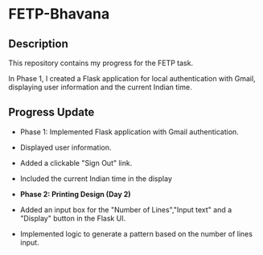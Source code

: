 # FETP-Bhavana
## Description 
This repository contains my progress for the FETP task.

In Phase 1, I created a Flask application for local authentication with Gmail, displaying user information and the current Indian time.

## Progress Update
  - Phase 1: Implemented Flask application with Gmail authentication.
  - Displayed user information.
  - Added a clickable "Sign Out" link.
  - Included the current Indian time in the display

  - **Phase 2: Printing Design (Day 2)**
  - Added an input box for the "Number of Lines","Input text" and a "Display" button in the Flask UI.
  - Implemented logic to generate a pattern based on the number of lines input.
 
